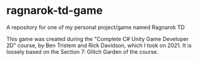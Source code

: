 # ragnarok-td-game
A repository for one of my personal project/game named Ragnarok TD

This game was created during the "Complete C# Unity Game Developer 2D" course, by Ben Tristem and Rick Davidson, which I took on 2021. It is loosely based on the Section 7: Glitch Garden of the course.
